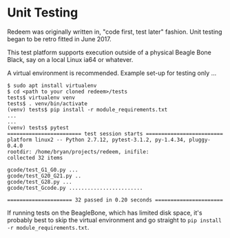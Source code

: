 # Unit Testing

Redeem was originally written in, "code first, test later" fashion. Unit testing began to be retro fitted in June 2017.

This test platform supports execution outside of a physical Beagle Bone Black, say on a local Linux ia64 or whatever.

A virtual environment is recommended. Example set-up for testing only ...

```
$ sudo apt install virtualenv
$ cd <path to your cloned redeem>/tests
tests$ virtualenv venv
tests$ . venv/bin/activate
(venv) tests$ pip install -r module_requirements.txt
...
...
(venv) tests$ pytest
======================== test session starts =========================
platform linux2 -- Python 2.7.12, pytest-3.1.2, py-1.4.34, pluggy-0.4.0
rootdir: /home/bryan/projects/redeem, inifile:
collected 32 items 

gcode/test_G1_G0.py ...
gcode/test_G20_G21.py ..
gcode/test_G28.py ...
gcode/test_Gcode.py ........................

===================== 32 passed in 0.20 seconds ======================

```

If running tests on the BeagleBone, which has limited disk space, it's probably best to skip the virtual environment and go straight to `pip install -r module_requirements.txt`.

